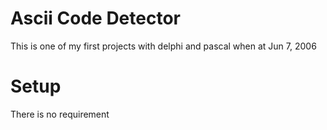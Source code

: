 # Ascii Code Detector
This is one of my first projects with delphi and pascal when at Jun 7, 2006

# Setup
There is no requirement
